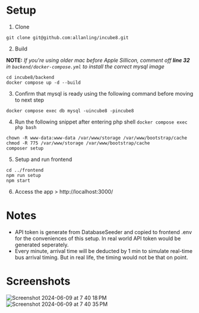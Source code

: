 # Setup
1. Clone
```
git clone git@github.com:allanling/incube8.git
```

2. Build

**NOTE:** *If you're using older mac before Apple Sillicon, comment off **line 32** in `backend/docker-compose.yml` to install the correct mysql image*

```
cd incube8/backend
docker compose up -d --build
```

3. Confirm that mysql is ready using the following command before moving to next step
```
docker compose exec db mysql -uincube8 -pincube8
```

4. Run the following snippet after entering php shell `docker compose exec php bash`
```
chown -R www-data:www-data /var/www/storage /var/www/bootstrap/cache
chmod -R 775 /var/www/storage /var/www/bootstrap/cache
composer setup
```

5. Setup and run frontend
```
cd ../frontend
npm run setup
npm start
```

6. Access the app > http://localhost:3000/

# Notes
- API token is generate from DatabaseSeeder and copied to frontend .env for the conveniences of this setup. In real world API token would be generated seperately.
- Every minute, arrival time will be deducted by 1 min to simulate real-time bus arrival timing. But in real life, the timing would not be that on point.

# Screenshots
![Screenshot 2024-06-09 at 7 40 18 PM](https://github.com/allanling/incube8/assets/3927977/43474be7-be36-4c39-ae4d-7101a8803c24)
![Screenshot 2024-06-09 at 7 40 35 PM](https://github.com/allanling/incube8/assets/3927977/6decf200-011e-4d40-a1cf-34e5199ca408)
